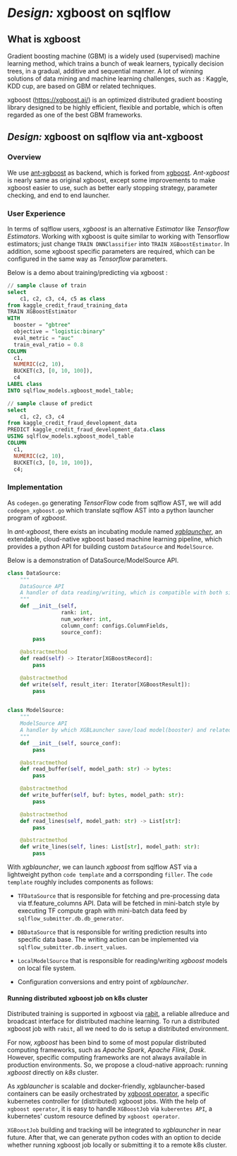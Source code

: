 # _Design:_ xgboost on sqlflow

## What is xgboost 

Gradient boosting machine (GBM) is a widely used (supervised) machine learning method, 
which trains a bunch of weak learners, typically decision trees, 
in a gradual, additive and sequential manner. 
A lot of winning solutions of data mining and machine learning challenges, 
such as : Kaggle, KDD cup, are based on GBM or related techniques.

xgboost (https://xgboost.ai/) is an optimized distributed gradient boosting library designed to be highly efficient, 
flexible and portable, which is often regarded as one of the best GBM frameworks.


## _Design:_ xgboost on sqlflow via ant-xgboost
   
### Overview

We use [ant-xgboost](https://github.com/alipay/ant-xgboost) as backend,
which is forked from [xgboost](https://github.com/dmlc/xgboost).
_Ant-xgboost_ is nearly same as original xgboost, 
except some improvements to make xgboost easier to use, 
such as better early stopping strategy, parameter checking, and end to end launcher.

### User Experience
    
In terms of sqlflow users, _xgboost_ is an alternative _Estimator_ like _Tensorflow Estimators_. 
Working with xgboost is quite similar to working with Tensorflow estimators; 
just change `TRAIN DNNClassifier` into `TRAIN XGBoostEstimator`. 
In addition, some xgboost specific parameters are required, 
which can be configured in the same way as _Tensorflow_ parameters. 

Below is a demo about training/predicting via xgboost :

```sql
// sample clause of train
select 
    c1, c2, c3, c4, c5 as class
from kaggle_credit_fraud_training_data
TRAIN XGBoostEstimator
WITH
  booster = "gbtree"
  objective = "logistic:binary"
  eval_metric = "auc"
  train_eval_ratio = 0.8
COLUMN
  c1,
  NUMERIC(c2, 10),
  BUCKET(c3, [0, 10, 100]),
  c4
LABEL class
INTO sqlflow_models.xgboost_model_table;

// sample clause of predict
select 
    c1, c2, c3, c4
from kaggle_credit_fraud_development_data
PREDICT kaggle_credit_fraud_development_data.class
USING sqlflow_models.xgboost_model_table
COLUMN
  c1, 
  NUMERIC(c2, 10),
  BUCKET(c3, [0, 10, 100]),
  c4;
```

### Implementation

As `codegen.go` generating _TensorFlow_ code from sqlflow AST,
we will add `codegen_xgboost.go` which translate sqlflow AST into a python launcher program of _xgboost_. 

In _ant-xgboost_, there exists an incubating module named [_xgblauncher_](https://github.com/alipay/ant-xgboost/tree/ant_master/xgboost-launcher), 
an extendable, cloud-native xgboost based machine learning pipeline, 
which provides a python API for building custom `DataSource` and `ModelSource`.

Below is a demonstration of DataSource/ModelSource API.
 
```python
class DataSource:
    """
    DataSource API
    A handler of data reading/writing, which is compatible with both single-machine and distributed runtime.
    """
    def __init__(self, 
                 rank: int, 
                 num_worker: int,
                 column_conf: configs.ColumnFields,
                 source_conf):
        pass
        
    @abstractmethod
    def read(self) -> Iterator[XGBoostRecord]:
        pass

    @abstractmethod
    def write(self, result_iter: Iterator[XGBoostResult]):
        pass

    
class ModelSource:
    """
    ModelSource API
    A handler by which XGBLauncher save/load model(booster) and related information.
    """
    def __init__(self, source_conf):
        pass

    @abstractmethod
    def read_buffer(self, model_path: str) -> bytes:
        pass

    @abstractmethod
    def write_buffer(self, buf: bytes, model_path: str):
        pass

    @abstractmethod
    def read_lines(self, model_path: str) -> List[str]:
        pass

    @abstractmethod
    def write_lines(self, lines: List[str], model_path: str):
        pass
``` 


With _xgblauncher_, we can launch _xgboost_ from sqlflow AST via a lightweight python `code template` and a corrsponding `filler`.
The `code template` roughly includes  components as follows: 

* `TFDataSource` that is responsible for fetching and pre-processing data via tf.feature_columns API.
   Data will be fetched in mini-batch style by executing TF compute graph with mini-batch data feed by `sqlflow_submitter.db.db_generator`.

* `DBDataSource` that is responsible for writing prediction results into specific data base.
   The writing action can be implemented via `sqlflow_submitter.db.insert_values`.

* `LocalModelSource` that is responsible for reading/writing _xgboost_ models on local file system.

* Configuration conversions and entry point of _xgblauncher_.


#### Running distributed xgboost job on k8s cluster

Distributed training is supported in xgboost via [rabit](https://github.com/dmlc/rabit), a reliable allreduce and broadcast interface for distributed machine learning.
To run a distributed xgboost job with `rabit`, all we need to do is setup a distributed environment.  

For now, _xgboost_ has been bind to some of most popular distributed computing frameworks, such as _Apache Spark_, _Apache Flink_, _Dask_.
However, specific computing frameworks are not always available in production environments. 
So, we propose a cloud-native approach: running _xgboost_ directly on _k8s_ cluster. 
 
As _xgblauncher_ is scalable and docker-friendly, xgblauncher-based containers can be easily orchestrated by [xgboost operator](https://github.com/kubeflow/xgboost-operator),
a specific kubernetes controller for (distributed) xgboost jobs.
With the help of `xgboost operator`, it is easy to handle `XGBoostJob` via `kuberentes API`, a kubernetes' custom resource defined by `xgboost operator`. 

`XGBoostJob` building and tracking will be integrated to _xgblauncher_ in near future. 
After that, we can generate python codes with an option to decide whether running xgboost job locally or submitting it to a remote k8s cluster.
